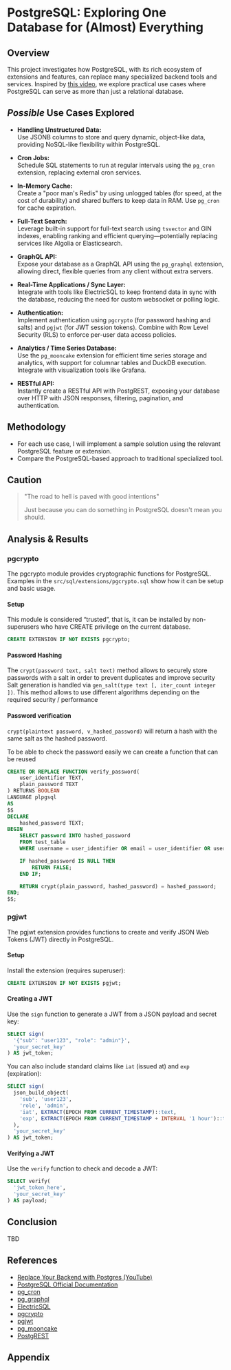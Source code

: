# PostgreSQL: Exploring One Database for (Almost) Everything

## Overview

This project investigates how PostgreSQL, with its rich ecosystem of extensions and features, can replace many specialized backend tools and services. Inspired by [this video](https://www.youtube.com/watch?v=3JW732GrMdg), we explore practical use cases where PostgreSQL can serve as more than just a relational database.

## *Possible* Use Cases Explored

- **Handling Unstructured Data:**  
  Use JSONB columns to store and query dynamic, object-like data, providing NoSQL-like flexibility within PostgreSQL.

- **Cron Jobs:**  
  Schedule SQL statements to run at regular intervals using the `pg_cron` extension, replacing external cron services.

- **In-Memory Cache:**  
  Create a "poor man's Redis" by using unlogged tables (for speed, at the cost of durability) and shared buffers to keep data in RAM. Use `pg_cron` for cache expiration.

- **Full-Text Search:**  
  Leverage built-in support for full-text search using `tsvector` and GIN indexes, enabling ranking and efficient querying—potentially replacing services like Algolia or Elasticsearch.

- **GraphQL API:**  
  Expose your database as a GraphQL API using the `pg_graphql` extension, allowing direct, flexible queries from any client without extra servers.

- **Real-Time Applications / Sync Layer:**  
  Integrate with tools like ElectricSQL to keep frontend data in sync with the database, reducing the need for custom websocket or polling logic.

- **Authentication:**  
  Implement authentication using `pgcrypto` (for password hashing and salts) and `pgjwt` (for JWT session tokens). Combine with Row Level Security (RLS) to enforce per-user data access policies.

- **Analytics / Time Series Database:**  
  Use the `pg_mooncake` extension for efficient time series storage and analytics, with support for columnar tables and DuckDB execution. Integrate with visualization tools like Grafana.

- **RESTful API:**  
  Instantly create a RESTful API with PostgREST, exposing your database over HTTP with JSON responses, filtering, pagination, and authentication.

## Methodology

- For each use case, I will implement a sample solution using the relevant PostgreSQL feature or extension.
- Compare the PostgreSQL-based approach to traditional specialized tool.

## Caution

> "The road to hell is paved with good intentions"
>
> Just because you can do something in PostgreSQL doesn't mean you should.  

## Analysis & Results
### pgcrypto
The pgcrypto module provides cryptographic functions for PostgreSQL.
Examples in the `src/sql/extensions/pgcrypto.sql` show how it can be setup and basic usage.
#### Setup 
This module is considered “trusted”, that is, it can be installed by non-superusers who have CREATE privilege on the current database.
```sql
CREATE EXTENSION IF NOT EXISTS pgcrypto;
```
#### Password Hashing
The `crypt(password text, salt text)` method allows to securely store passwords with a salt in order to prevent duplicates and improve security
Salt generation is handled via `gen_salt(type text [, iter_count integer ])`. This method allows to use different algorithms depending on the required security / performance

#### Password verification
`crypt(plaintext password, v_hashed_password)` will return a hash with the same salt as the hashed password.

To be able to check the password easily we can create a function that can be reused 


```sql
CREATE OR REPLACE FUNCTION verify_password(
    user_identifier TEXT,
    plain_password TEXT
) RETURNS BOOLEAN 
LANGUAGE plpgsql
AS 
$$
DECLARE
    hashed_password TEXT;
BEGIN
    SELECT password INTO hashed_password
    FROM test_table
    WHERE username = user_identifier OR email = user_identifier OR user_id = uuid(user_identifier);

    IF hashed_password IS NULL THEN
        RETURN FALSE;
    END IF;

    RETURN crypt(plain_password, hashed_password) = hashed_password;
END;
$$;
```

### pgjwt
The pgjwt extension provides functions to create and verify JSON Web Tokens (JWT) directly in PostgreSQL.

#### Setup
Install the extension (requires superuser):
```sql
CREATE EXTENSION IF NOT EXISTS pgjwt;
```

#### Creating a JWT
Use the `sign` function to generate a JWT from a JSON payload and secret key:
```sql
SELECT sign(
  '{"sub": "user123", "role": "admin"}',
  'your_secret_key'
) AS jwt_token;
```

You can also include standard claims like `iat` (issued at) and `exp` (expiration):
```sql
SELECT sign(
  json_build_object(
    'sub', 'user123',
    'role', 'admin',
    'iat', EXTRACT(EPOCH FROM CURRENT_TIMESTAMP)::text,
    'exp', EXTRACT(EPOCH FROM CURRENT_TIMESTAMP + INTERVAL '1 hour')::text
  ),
  'your_secret_key'
) AS jwt_token;
```



#### Verifying a JWT
Use the `verify` function to check and decode a JWT:
```sql
SELECT verify(
  'jwt_token_here',
  'your_secret_key'
) AS payload;
```

## Conclusion

TBD

## References

- [Replace Your Backend with Postgres (YouTube)](https://www.youtube.com/watch?v=3JW732GrMdg)
- [PostgreSQL Official Documentation](https://www.postgresql.org/docs/)
- [pg_cron](https://github.com/citusdata/pg_cron)
- [pg_graphql](https://github.com/supabase/pg_graphql)
- [ElectricSQL](https://electric-sql.com/)
- [pgcrypto](https://www.postgresql.org/docs/current/pgcrypto.html)
- [pgjwt](https://github.com/michelp/pgjwt)
- [pg_mooncake](https://github.com/cwida/pg_mooncake)
- [PostgREST](https://postgrest.org/)

## Appendix